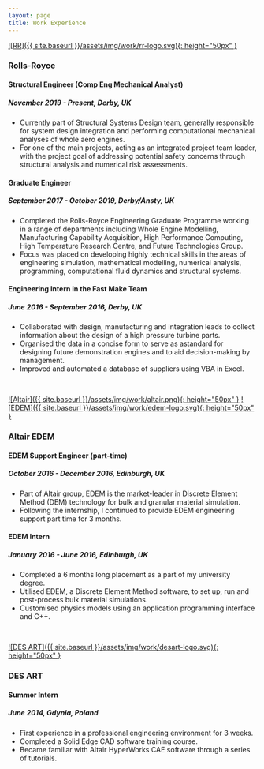 ```yaml
---
layout: page
title: Work Experience
---
```


[![RR]({{ site.baseurl }}/assets/img/work/rr-logo.svg){: height="50px" }](https://www.rolls-royce.com/)
### Rolls-Royce
#### Structural Engineer (Comp Eng Mechanical Analyst)
##### November 2019 - Present, Derby, UK
* Currently part of Structural Systems Design team, generally responsible for system design integration and performing computational mechanical analyses of whole aero engines.
* For one of the main projects, acting as an integrated project team leader, with the project goal of addressing potential safety concerns through structural analysis and numerical risk assessments.

#### Graduate Engineer
##### September 2017 - October 2019, Derby/Ansty, UK
* Completed the Rolls-Royce Engineering Graduate Programme working in a range of departments including Whole Engine Modelling, Manufacturing Capability Acquisition, High Performance Computing, High Temperature Research Centre, and Future Technologies Group.
* Focus was placed on developing highly technical skills in the areas of engineering simulation, mathematical modelling, numerical analysis, programming, computational fluid dynamics and structural systems.

#### Engineering Intern in the Fast Make Team
##### June 2016 - September 2016, Derby, UK
* Collaborated with design, manufacturing and integration leads to collect information about the design of a high pressure turbine parts.
* Organised the data in a concise form to serve as astandard for designing future demonstration engines and to aid decision-making by management.
* Improved and automated a database of suppliers using VBA in Excel.

<br/>

[![Altair]({{ site.baseurl }}/assets/img/work/altair.png){: height="50px" }](https://www.altair.com/)
[![EDEM]({{ site.baseurl }}/assets/img/work/edem-logo.svg){: height="50px" }](https://www.edemsimulation.com/)
### Altair EDEM
#### EDEM Support Engineer (part-time)
##### October 2016 - December 2016, Edinburgh, UK
* Part of Altair group, EDEM is the market-leader in Discrete Element Method (DEM) technology for bulk and granular material simulation.
* Following the internship, I continued to provide EDEM engineering support part time for 3 months.

#### EDEM Intern
##### January 2016 - June 2016, Edinburgh, UK
* Completed a 6 months long placement as a part of my university degree.
* Utilised EDEM, a Discrete Element Method software, to set up, run and post-process bulk material simulations.
* Customised physics models using an application programming interface and C++.

<br/>

[![DES ART]({{ site.baseurl }}/assets/img/work/desart-logo.svg){: height="50px" }](https://www.desart.com.pl/en/_home/)
### DES ART
#### Summer Intern
##### June 2014, Gdynia, Poland
* First experience in a professional engineering environment for 3 weeks.
* Completed a Solid Edge CAD software training course.
* Became familiar with Altair HyperWorks CAE software through a series of
tutorials.
